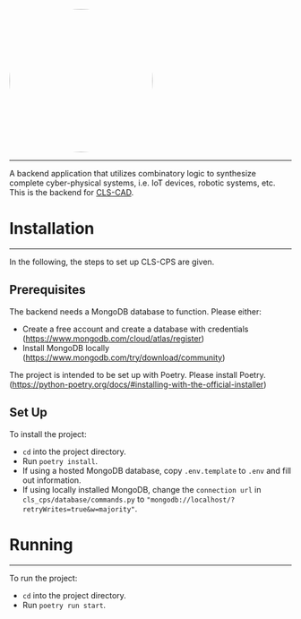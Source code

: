 <kbd><img src="https://github.com/Jekannadar/CLS-CPS/raw/main/resources/vectors/clscps.svg" width="256" height="256" style="border-radius:50%"></kbd>

---

A backend application that utilizes combinatory logic to synthesize complete cyber-physical systems, i.e. IoT devices,
robotic systems, etc. This is the backend for [CLS-CAD](https://github.com/Jekannadar/CLS-CAD).

# Installation

---

In the following, the steps to set up CLS-CPS are given.

## Prerequisites

The backend needs a MongoDB database to function.
Please either:

- Create a free account and create a database with credentials (https://www.mongodb.com/cloud/atlas/register)
- Install MongoDB locally (https://www.mongodb.com/try/download/community)

The project is intended to be set up with Poetry.
Please install Poetry. (https://python-poetry.org/docs/#installing-with-the-official-installer)

## Set Up

To install the project:

- `cd` into the project directory.
- Run `poetry install`.
- If using a hosted MongoDB database, copy `.env.template` to `.env` and fill out information.
- If using locally installed MongoDB, change the `connection url` in `cls_cps/database/commands.py` to `"mongodb://localhost/?retryWrites=true&w=majority"`.

# Running

---

To run the project:

- `cd` into the project directory.
- Run `poetry run start`.

